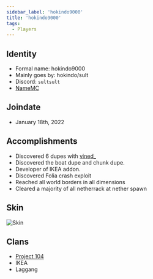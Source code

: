 ```yaml
---
sidebar_label: 'hokindo9000'
title: 'hokindo9000'
tags:
  - Players
---
```



## Identity
* Formal name: hokindo9000
* Mainly goes by: hokindo/sult
* Discord: `sultsult`
* [NameMC](https://namemc.com/profile/hokindo9000.1)

## Joindate
* January 18th, 2022

## Accomplishments
- Discovered 6 dupes with [vined_](/docs/Players/vined_.md)
- Discovered the boat dupe and chunk dupe.
- Developer of IKEA addon.
- Discovered Folia crash exploit
- Reached all world borders in all dimensions
- Cleared a majority of all netherrack at nether spawn

  
## Skin
![Skin](https://s.namemc.com/3d/skin/body.png?id=c1f1221693d03a20&model=classic&theta=30&phi=21&time=90&width=100&height=200)

## Clans
- [Project 104](../Groups/104.md)
- IKEA
- Laggang
